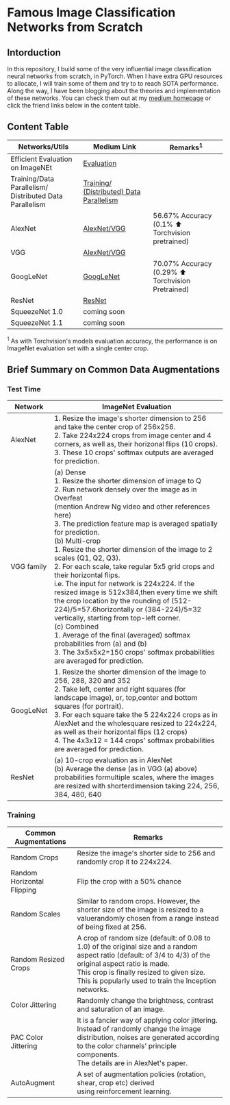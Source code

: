 # Famous Image Classification Networks from Scratch

## Intorduction

In this repository, I build some of the very influential image classification neural networks from scratch, in PyTorch. When I have extra GPU resources to allocate, I will train some of them and try to to reach SOTA performance.<br>
Along the way, I have been blogging about the theories and implementation of these networks. You can check them out at my [medium homepage](wdwe.medium.com) or click the friend links below in the content table.

## Content Table
Networks/Utils | Medium Link | Remarks<sup>1</sup>
---|---|---
Efficient Evaluation <br>on ImageNEt | [Evaluation](https://medium.com/swlh/scratch-to-sota-build-famous-classification-nets-1-evaluation-dacfe6b29085?source=friends_link&sk=52e45a4c1f5bcdc185792d931d4ea101) |
Training/Data Parallelism/<br>Distributed Data Parallelism| [Training/<br>(Distributed) Data Parallelism](https://medium.com/swlh/scratch-to-sota-build-famous-classification-nets-3-train-distributed-data-parallelism-1d0527f15df4?source=friends_link&sk=348ff0ec1d5dc21347a7908124231159) |
AlexNet | [AlexNet/VGG](https://medium.com/swlh/scratch-to-sota-build-famous-classification-nets-2-alexnet-vgg-50a4f55f7f56?source=friends_link&sk=deb432d00bd77b4e3b723b0ee81c6d0a)| 56.67% Accuracy <br> (0.1% :arrow_up: Torchvision pretrained)
VGG |  [AlexNet/VGG](https://medium.com/swlh/scratch-to-sota-build-famous-classification-nets-2-alexnet-vgg-50a4f55f7f56?source=friends_link&sk=deb432d00bd77b4e3b723b0ee81c6d0a)|
GoogLeNet | [GoogLeNet](https://medium.com/swlh/scratch-to-sota-build-famous-classification-nets-4-googlenet-47b70899a6ce?source=friends_link&sk=1015b3a1d40cf2d6e967695ca13a9a2a)| 70.07% Accuracy <br> (0.29% :arrow_up: Torchvision Pretrained)
ResNet | [ResNet](https://wdwe.medium.com/scratch-to-sota-build-famous-classification-nets-5-resnet-dab4f8444a43?source=friends_link&sk=5ab5957c18b7685eb2501dab4e58d684)|
SqueezeNet 1.0 | coming soon |
SqueezeNet 1.1 | coming soon |

<sup>1</sup> As with Torchvision's models evaluation accuracy, the performance is on ImageNet evaluation set with a single center crop.

## Brief Summary on Common Data Augmentations
### Test Time

| Network    | ImageNet Evaluation                                                                                                                                                                                                                                                                                                                                                                                                                                                                                                                                                                                                                                                                                                                                                                                                                       |
|------------|-------------------------------------------------------------------------------------------------------------------------------------------------------------------------------------------------------------------------------------------------------------------------------------------------------------------------------------------------------------------------------------------------------------------------------------------------------------------------------------------------------------------------------------------------------------------------------------------------------------------------------------------------------------------------------------------------------------------------------------------------------------------------------------------------------------------------------------------|
| AlexNet    | 1. Resize the image's shorter dimension to 256 and take the center crop of 256x256.<br>2. Take 224x224 crops from image center and 4 corners, as well as, their horizonal flips (10 crops).                    <br>3. These 10 crops' softmax outputs are averaged for prediction.                                                                                                                                                                                                                                                                                                                                                                                                                                                                                                                                                                                                                |
| VGG family | (a) Dense<br>1. Resize the shorter dimension of image to Q<br>2. Run network densely over the image as in Overfeat<br>(mention Andrew Ng video and other references here)<br>3. The prediction feature map is averaged spatially for prediction.<br>(b) Multi-crop<br>1. Resize the shorter dimension of the image to 2 scales (Q1, Q2, Q3).<br>2. For each scale, take regular 5x5 grid crops and their horizontal flips.<br>i.e. The input for network is 224x224. If the resized image is 512x384,then every time we shift the crop location by the rounding of (512-224)/5=57.6horizontally or (384-224)/5=32 vertically, starting from top-left corner.<br>(c) Combined<br>1. Average of the final (averaged) softmax probabilities from (a) and (b)<br>3. The 3x5x5x2=150 crops' softmax probabilities are averaged for prediction. |
| GoogLeNet  | 1. Resize the shorter dimension of the image to 256, 288, 320 and 352<br>2. Take left, center and right squares (for landscape image), or, top,center and bottom squares (for portrait).<br>3. For each square take the 5 224x224 crops as in AlexNet and the wholesquare resized to 224x224, as well as their horizontal flips (12 crops)<br>4. The 4x3x12 = 144 crops' softmax probabilities are averaged for prediction.                                                                                                                                                                                                                                                                                                                                                                                                               |
| ResNet     | (a) 10-crop evaluation as in AlexNet<br>(b) Average the dense (as in VGG (a) above) probabilities formultiple scales, where the images are resized with shorterdimension taking 224, 256, 384, 480, 640                                                                                                                                                                                                                                                                                                                                                                                                                                                                                                                                                                                                                                   |



### Training



|   Common Augmentations     |                                          Remarks                                          |
|----------------------------|-------------------------------------------------------------------------------------------|
| Random Crops               | Resize the image's shorter side to 256 and randomly crop it to 224x224.                   |
| Random Horizontal Flipping | Flip the crop with a 50% chance                                                           |
| Random Scales              | Similar to random crops. However, the shorter size of the image is resized to a valuerandomly chosen from a range instead of being fixed at 256.         |
| Random Resized Crops       | A crop of random size (default: of 0.08 to 1.0) of the original size and a random aspect ratio (default: of 3/4 to 4/3) of the original aspect ratio is made.  <br> This crop is finally resized to given size.<br> This is popularly used to train the Inception networks.                                   |
| Color Jittering            | Randomly change the brightness, contrast and saturation of an image.                      |
| PAC Color Jittering        | It is a fancier way of applying color jittering.<br>Instead of randomly change the image distribution, noises are generated according to the color channels' principle components.<br>The details are in AlexNet's paper.                                                       |
| AutoAugment                | A set of augmentation policies (rotation, shear, crop etc) derived <br>using reinforcement learning.                                                             |

